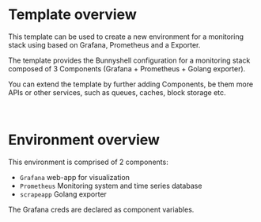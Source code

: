 # Template overview

This template can be used to create a new environment for a monitoring stack using based on Grafana, Prometheus and a Exporter.

The template provides the Bunnyshell configuration for a monitoring stack composed of 3 Components (Grafana + Prometheus + Golang exporter).

You can extend the template by further adding Components, be them more APIs or other services, such as queues, caches, block storage etc.

&nbsp;

# Environment overview

This environment is comprised of 2 components:

- `Grafana` web-app for visualization
- `Prometheus` Monitoring system and time series database
- `scrapeapp` Golang exporter

The Grafana creds are declared as component variables.